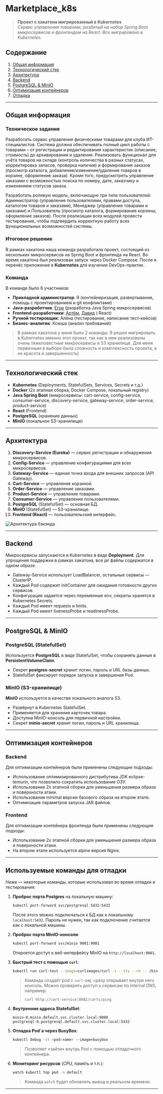 # Marketplace_k8s

> **Проект с хакатона мигрированный в Kubernetes**  
> *Сервис управления товарами, разбитый на набор Spring Boot микросервисов и фронтендом на React. Все мигрировано в
Kubernetes.*

## Содержание

1. [Общая информация](#общая-информация)
2. [Технологический стек](#технологический-стек)
3. [Архитектура](#архитектура)
4. [Backend](#Backend)
5. [PostgreSQL & MinIO](#postgresql--minio)
6. [Оптимизация контейнеров](#оптимизация-контейнеров)
7. [Отладка](#используемые-команды-для-отладки)

---

## Общая информация

### Техническое задание

Разработать сервис управления физическими товарами для клуба ИТ-специалистов. Система должна обеспечивать полный цикл
работы с товарами – от регистрации и редактирования характеристик (описание, стоимость) до архивирования и удаления.
Реализовать функционал для учёта товаров на складе (контроль количества в разных статусах, корректировка запасов,
проверка наличия) и формирования заказов (просмотр каталога, добавление/изменение/удаление товаров в корзине, оформление
заказа). Кроме того, предусмотреть управление заказами с возможностью поиска по номеру, дате, заказчику и изменением
статусов заказа.

Разработать ролевую модель, включающую три типа пользователей: Администратор (управление пользователями, правами
доступа, каталогом товаров и заказами), Менеджер (управление товарами и заказами) и Пользователь (просмотр каталога,
формирование корзины, оформление заказов). После реализации всех модулей провести тестирование, чтобы подтвердить
корректную работу всех функциональных возможностей системы.

### Итоговое решение

В рамках хакатона наша команда разработала проект, состоящий из нескольких микросервисов на Spring Boot и фронтенда на
React. Во время хакатона был реализован запуск через Docker Compose. После я перенёс приложение в **Kubernetes** для
изучения DevOps-практик.

### Команда

В команде было 6 участников:

- **Прикладной администратор**: Я (контейнеризация, развертывание, помощь с проектированием и git конфликтами)
- **Java-разработчик**: [Егор](https://github.com/Egor-works) (разработка Java Spring микросервисов)
- **Frontend-разработчики**: [Артём](https://github.com/knight-artemis), [Давид](https://github.com/terriblygood) (
  React)
- **Ручной тестировщик**: Алёна (тестирование, написание тест-кейсов)
- **Бизнес-аналитик**: Ксюша (анализ требований)

> В рамках хакатона у меня было 2 команды. Я решил мигрировать в Kubernetes именно этот проект, так как в нем
> реализованы
> очень тяжеловестные микросервисы и S3 хранилище. Для меня первичным в выборе была сложность и комплексность проекта, а
> не красота и завершенность)

---

## Технологический стек

- **Kubernetes** (Deployments, StatefulSets, Services, Secrets и т.д.)
- **Docker** (2х этапная сборка, Docker Compose, локальный registry)
- **Java Spring Boot** (микросервисы: cart-service, config-service, consumer-service, discovery-service,
  gateway-service, order-service, product-service)
- **React** (Frontend)
- **PostgreSQL** (хранение данных)
- **MinIO** (локальное S3-хранилище)

---

## Архитектура

1. **Discovery-Service (Eureka)** — сервис регистрации и обнаружения микросервисов.
2. **Config-Service** — управление конфигурациями для всех микросервисов.
3. **Gateway-Service** — единая точка входа для внешних запросов (API Gateway).
4. **Cart-Service** — управление корзиной.
5. **Order-Service** — управление заказами.
6. **Product-Service** — управление товарами.
7. **Consumer-Service** — управление пользователями.
8. **PostgreSQL** (StatefulSet) — основная БД.
9. **MinIO** (StatefulSet) — S3-хранилище.
10. **Frontend (React)** — пользовательский интерфейс.

![Архитектура бэкэнда](./images/backend_architecture.png)

---

## Backend

Микросервисы запускаются в Kubernetes в виде **Deployment**. Для упрощения поддержки в рамках хакатона, все jar файлы
содержатся в одном образе.

- Gateway-Service использует LoadBalancer, остальные сервисы — ClusterIP.
- Каждый Pod содержит initContainer для ожидания готовности других сервисов.
- Конфигурация задается через переменные env, секреты хранятся в Kubernetes Secrets.
- Каждый Pod имеет requests и limits.
- Каждый Pod имеет livenessProbe и readinessProbe.

---

## PostgreSQL & MinIO

### PostgreSQL (StatefulSet)

Используется **PostgreSQL** в виде StatefulSet, чтобы сохранять данные в **PersistentVolumeClaim**.

- Секрет **postgres-secret** хранит логин, пароль и URL базы данных.
- StatefulSet фиксирует порядок запуска и завершения Pod.

### MinIO (S3-хранилище)

**MinIO** используется в качестве локального аналога S3.

- Развёрнут в Kubernetes StatefulSet.
- Применяется для хранения карточек товара.
- Доступна MinIO-консоль для первичной настройки.
- Секрет **minio-secret** хранит логин, пароль и URL хранилища.

---

## Оптимизация контейнеров

### Backend

Для оптимизации контейнеров были применены следующие подходы:

- Использование оптимизированного дистрибутива JDK eclipse-temurin, что позволило сократить использование ОЗУ.
- Использование 2х этапной сборки для уменьшения размера образа и поверхности атаки.
- Использование minimal версии базового образа на втором этапе.
- Оптимизация параметров запуска JAR файлов.

### Frontend

Для оптимизации контейнера фронтенда были применены следующие подходы:

- Использование 2х этапной сборки для уменьшения размера образа и поверхности атаки.
- На втором этапе используется alpine версия Nginx.

---

## Используемые команды для отладки

Ниже — некоторые команды, которые использовал во время отладки и тестирования:

1. **Проброс порта Postgres** на локальную машину:
   ```bash
   kubectl port-forward svc/postgresql 5432:5432
   ```
   После этого можно подключаться к БД как к локальному `localhost:5432`. Пароль не нужен, так как подключение считается
   как с локальной машины.


2. **Проброс порта MinIO-консоли**:
   ```bash
   kubectl port-forward svc/minio 9001:9001
   ```
   Откроется доступ к веб-интерфейсу MinIO на `http://localhost:9001`.


3. **Быстрый тест с помощью `curl`**:
   ```bash
   kubectl run curl-test --image=curlimages/curl -i --tty --rm -- /bin/sh
   ```
   > Команда создаёт pod с `curl`-ом, сразу открывает внутри него консоль. Можно проверять доступ к сервисам по internal
   DNS, например:
   > ```
   > curl http://cart-service:8082/carts/ping
   > ```


4. **Внутренние адреса StatefulSet**:
   ```
   minio-0.minio.default.svc.cluster.local:9000
   postgresql-0.postgresql.default.svc.cluster.local:5432
   ```

5. **Отладка Pod`а через BusyBox**:
   ```bash
   kubectl debug -it <pod-name> --image=busybox
   ```
   > Позволяет «зайти» внутрь Pod с помощью отладочного контейнера.


6. **Мониторинг ресурсов** (CPU, память и т.п.):
   ```bash
   watch kubectl top pod -n default
   ```
   > Команда `watch` будет обновлять вывод в реальном времени.

---


